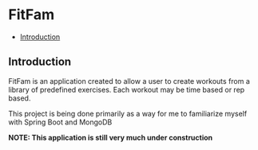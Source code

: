 # FitFam
* [Introduction]()

## Introduction

FitFam is an application created to allow a user to create workouts from a
library of predefined exercises. Each workout may be time based or rep based.

This project is being done primarily as a way for me to familiarize
myself with Spring Boot and MongoDB

**NOTE: This application is still very much under construction**
